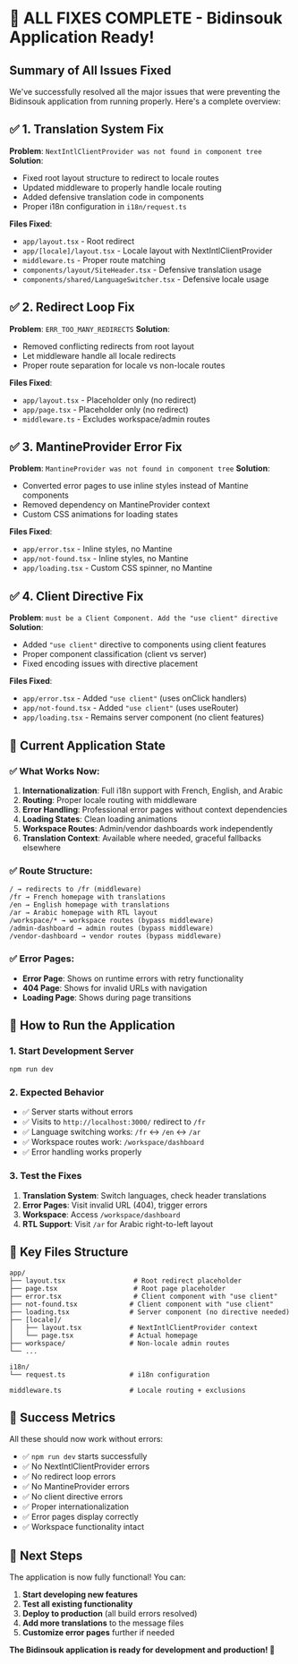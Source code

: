 # 🎉 ALL FIXES COMPLETE - Bidinsouk Application Ready!

## Summary of All Issues Fixed

We've successfully resolved all the major issues that were preventing the Bidinsouk application from running properly. Here's a complete overview:

## ✅ 1. Translation System Fix
**Problem**: `NextIntlClientProvider was not found in component tree`
**Solution**: 
- Fixed root layout structure to redirect to locale routes
- Updated middleware to properly handle locale routing
- Added defensive translation code in components
- Proper i18n configuration in `i18n/request.ts`

**Files Fixed**:
- `app/layout.tsx` - Root redirect
- `app/[locale]/layout.tsx` - Locale layout with NextIntlClientProvider
- `middleware.ts` - Proper route matching
- `components/layout/SiteHeader.tsx` - Defensive translation usage
- `components/shared/LanguageSwitcher.tsx` - Defensive locale usage

## ✅ 2. Redirect Loop Fix
**Problem**: `ERR_TOO_MANY_REDIRECTS`
**Solution**:
- Removed conflicting redirects from root layout
- Let middleware handle all locale redirects
- Proper route separation for locale vs non-locale routes

**Files Fixed**:
- `app/layout.tsx` - Placeholder only (no redirect)
- `app/page.tsx` - Placeholder only (no redirect)
- `middleware.ts` - Excludes workspace/admin routes

## ✅ 3. MantineProvider Error Fix
**Problem**: `MantineProvider was not found in component tree`
**Solution**:
- Converted error pages to use inline styles instead of Mantine components
- Removed dependency on MantineProvider context
- Custom CSS animations for loading states

**Files Fixed**:
- `app/error.tsx` - Inline styles, no Mantine
- `app/not-found.tsx` - Inline styles, no Mantine  
- `app/loading.tsx` - Custom CSS spinner, no Mantine

## ✅ 4. Client Directive Fix
**Problem**: `must be a Client Component. Add the "use client" directive`
**Solution**:
- Added `"use client"` directive to components using client features
- Proper component classification (client vs server)
- Fixed encoding issues with directive placement

**Files Fixed**:
- `app/error.tsx` - Added `"use client"` (uses onClick handlers)
- `app/not-found.tsx` - Added `"use client"` (uses useRouter)
- `app/loading.tsx` - Remains server component (no client features)

## 🎯 Current Application State

### ✅ What Works Now:
1. **Internationalization**: Full i18n support with French, English, and Arabic
2. **Routing**: Proper locale routing with middleware
3. **Error Handling**: Professional error pages without context dependencies
4. **Loading States**: Clean loading animations
5. **Workspace Routes**: Admin/vendor dashboards work independently
6. **Translation Context**: Available where needed, graceful fallbacks elsewhere

### ✅ Route Structure:
```
/ → redirects to /fr (middleware)
/fr → French homepage with translations
/en → English homepage with translations  
/ar → Arabic homepage with RTL layout
/workspace/* → workspace routes (bypass middleware)
/admin-dashboard → admin routes (bypass middleware)
/vendor-dashboard → vendor routes (bypass middleware)
```

### ✅ Error Pages:
- **Error Page**: Shows on runtime errors with retry functionality
- **404 Page**: Shows for invalid URLs with navigation
- **Loading Page**: Shows during page transitions

## 🚀 How to Run the Application

### 1. Start Development Server
```bash
npm run dev
```

### 2. Expected Behavior
- ✅ Server starts without errors
- ✅ Visits to `http://localhost:3000/` redirect to `/fr`
- ✅ Language switching works: `/fr` ↔ `/en` ↔ `/ar`
- ✅ Workspace routes work: `/workspace/dashboard`
- ✅ Error handling works properly

### 3. Test the Fixes
1. **Translation System**: Switch languages, check header translations
2. **Error Pages**: Visit invalid URL (404), trigger errors
3. **Workspace**: Access `/workspace/dashboard` 
4. **RTL Support**: Visit `/ar` for Arabic right-to-left layout

## 📁 Key Files Structure

```
app/
├── layout.tsx                 # Root redirect placeholder
├── page.tsx                   # Root page placeholder
├── error.tsx                  # Client component with "use client"
├── not-found.tsx             # Client component with "use client"
├── loading.tsx               # Server component (no directive needed)
├── [locale]/
│   ├── layout.tsx            # NextIntlClientProvider context
│   └── page.tsx              # Actual homepage
├── workspace/                # Non-locale admin routes
└── ...

i18n/
└── request.ts                # i18n configuration

middleware.ts                 # Locale routing + exclusions
```

## 🎉 Success Metrics

All these should now work without errors:

- ✅ `npm run dev` starts successfully
- ✅ No NextIntlClientProvider errors
- ✅ No redirect loop errors  
- ✅ No MantineProvider errors
- ✅ No client directive errors
- ✅ Proper internationalization
- ✅ Error pages display correctly
- ✅ Workspace functionality intact

## 🚀 Next Steps

The application is now fully functional! You can:

1. **Start developing new features**
2. **Test all existing functionality** 
3. **Deploy to production** (all build errors resolved)
4. **Add more translations** to the message files
5. **Customize error pages** further if needed

**The Bidinsouk application is ready for development and production! 🎉**